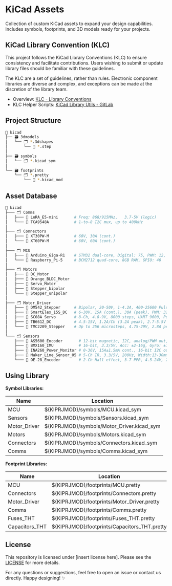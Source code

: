 # KiCad Assets

Collection of custom KiCad assets to expand your design capabilities. Includes symbols, footprints, and 3D models ready for your projects.

## KiCad Library Convention (KLC)

This project follows the KiCad Library Conventions (KLC) to ensure consistency and facilitate contributions. Users wishing to submit or update library files should be familiar with these guidelines.

The KLC are a set of guidelines, rather than rules. Electronic component libraries are diverse and complex, and exceptions can be made at the discretion of the library team.

* Overview: [KLC - Library Conventions](https://klc.kicad.org/)
* KLC Helper Scripts: [KiCad Library Utils - GitLab](https://gitlab.com/kicad/libraries/kicad-library-utils)

## Project Structure

```bash
📁 kicad
├── 🗃️ 3dmodels
│   └── 🗂️ *.3dshapes
│       └── 📂 *.step
│
├── 🗃️ symbols
│   └── 🗂️ *.kicad_sym
│
└── 🗃️ footprints
    └── 🗂️ *.pretty
        └── 📂 *.kicad_mod
```

## Asset Database

```bash
📁 kicad
├─── 🗂️ Comms
│   ├─── 📂 LoRA_E5-mini       # Freq: 868/915MHz, 	3.7-5V (logic)
│   └─── 📂 TCA9548A           # 1-to-8 I2C mux, up to 400kHz
│
├─── 🗂️ Connectors
│   ├─── 📂 XT30PW-M           # 60V, 30A (cont.)
│   └─── 📂 XT60PW-M           # 60V, 60A (cont.)
│
├─── 🗂️ MCU
│   ├─── 📂 Arduino_Giga-R1    # STM32 dual-core, Digital: 75, PWM: 12, Analog: 12
│   └─── 📂 Raspberry_Pi-5     # BCM2712 quad-core, 8GB RAM, GPIO: 40
│
├─── 🗂️ Motors
│   ├─── 📂 DC_Motor
│   ├─── 📂 Orange_BLDC_Motor
│   ├─── 📂 Servo_Motor
│   ├─── 📂 Stepper_bipolar
│   └─── 📂 Stepper_unipolar
│
├─── 🗂️ Motor_Driver
│   ├─── 📂 DM542_Stepper      # Bipolar, 20-50V, 1-4.2A, 400-25600 Pulse/rev
│   ├─── 📂 SmartElex_15S_DC   # 6-30V, 15A (cont.), 30A (peak), PWM: 32kHz, 3.3/5V (logic)
│   ├─── 📂 SC08A_Servo        # 8-Ch, 4.8-9V, 8000 steps, UART 9600, Pulse 0.5-2.5ms
│   ├─── 📂 TB6612_DC          # 4.5-15V, 1.2A/Ch (3.2A peak), 2.7-5.5V (logic), PWM 100kHz
│   └─── 📂 TMC2209_Stepper    # Up to 256 microsteps, 4.75-29V, 2.8A peak, UART/SPI
│
└─── 🗂️ Sensors
    ├─── 📂 AS5600_Encoder       # 12-bit magnetic, I2C, analog/PWM out, 3.3/5V (logic)
    ├─── 📂 BMX160_IMU           # 16-bit, 3.3/5V, Acc: ±2-16g, Gyro: ±125-2000°/s, Mag: ±1150/2500uT(z)
    ├─── 📂 INA260_Power_Monitor # 0-36V, 15A±1.5mA cont., 16-bit I2C out, 2.7-5.5V (logic)
    ├─── 📂 Maker_Line_Sensor_05 # 5-Ch IR, 3.3/5V, 200Hz, Width:13-30mm, Height: 4-40mm
    └─── 📂 OE-28_Encoder        # 2-Ch Hall effect, 3-7 PPR, 4.5-24V, 20mA max

```
## Using Library

**Symbol Libraries:**

| Name            | Location                                          |
|-----------------|---------------------------------------------------|
| MCU             | ${KIPRJMOD}/symbols/MCU.kicad_sym                 |
| Sensors         | ${KIPRJMOD}/symbols/Sensors.kicad_sym             |
| Motor_Driver    | ${KIPRJMOD}/symbols/Motor_Driver.kicad_sym        |
| Motors          | ${KIPRJMOD}/symbols/Motors.kicad_sym              |
| Connectors      | ${KIPRJMOD}/symbols/Connectors.kicad_sym          |
| Comms           | ${KIPRJMOD}/symbols/Comms.kicad_sym               |

**Footprint Libraries:**

| Name             | Location                                           |
|------------------|----------------------------------------------------|
| MCU              | ${KIPRJMOD}/footprints/MCU.pretty                  |
| Connectors       | ${KIPRJMOD}/footprints/Connectors.pretty           |
| Motor_Driver     | ${KIPRJMOD}/footprints/Motor_Driver.pretty         |
| Comms            | ${KIPRJMOD}/footprints/Comms.pretty                |
| Fuses_THT        | ${KIPRJMOD}/footprints/Fuses_THT.pretty            |
| Capacitors_THT   | ${KIPRJMOD}/footprints/Capacitors_THT.pretty       |

## License

This repository is licensed under [insert license here]. Please see the [LICENSE](license) for more details.

For any questions or suggestions, feel free to open an issue or contact us directly. Happy designing! ✨
